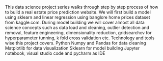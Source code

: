 This data science project series walks through step by step process of how to build a real estate price prediction website. We will first build a model using sklearn and linear regression using banglore home prices dataset from kaggle.com.
During model building we will cover almost all data science concepts such as data load and cleaning, outlier detection and removal, feature engineering, dimensionality reduction, gridsearchcv for hyperparameter tunning, k fold cross validation etc. Technology and tools wise this project covers.
Python
Numpy and Pandas for data cleaning
Matplotlib for data visualization
Sklearn for model building
Jupyter notebook, visual studio code and pycharm as IDE
